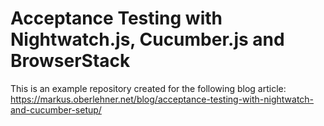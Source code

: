 # Acceptance Testing with Nightwatch.js, Cucumber.js and BrowserStack

This is an example repository created for the following blog article: https://markus.oberlehner.net/blog/acceptance-testing-with-nightwatch-and-cucumber-setup/
